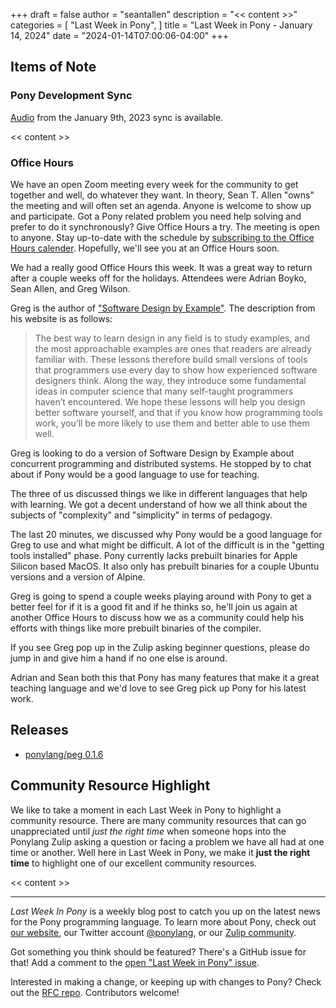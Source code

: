 +++
draft = false
author = "seantallen"
description = "<< content >>"
categories = [
    "Last Week in Pony",
]
title = "Last Week in Pony - January 14, 2024"
date = "2024-01-14T07:00:06-04:00"
+++

## Items of Note

### Pony Development Sync

[Audio](https://sync-recordings.ponylang.io/r/2024_01_09.m4a) from the January 9th, 2023 sync is available.

<< content >>

### Office Hours

We have an open Zoom meeting every week for the community to get together and well, do whatever they want. In theory, Sean T. Allen "owns" the meeting and will often set an agenda. Anyone is welcome to show up and participate. Got a Pony related problem you need help solving and prefer to do it synchronously? Give Office Hours a try. The meeting is open to anyone. Stay up-to-date with the schedule by [subscribing to the Office Hours calender](https://calendar.google.com/calendar/ical/4465e68ae24131ae00461a40893f2637a2c9ac510e311a44ff78680e2f183ce3%40group.calendar.google.com/public/basic.ics). Hopefully, we'll see you at an Office Hours soon.

We had a really good Office Hours this week. It was a great way to return after a couple weeks off for the holidays. Attendees were Adrian Boyko, Sean Allen, and Greg Wilson.

Greg is the author of ["Software Design by Example"](https://third-bit.com/sdxpy/). The description from his website is as follows:


> The best way to learn design in any field is to study examples, and the most approachable examples are ones that readers are already familiar with. These lessons therefore build small versions of tools that programmers use every day to show how experienced software designers think. Along the way, they introduce some fundamental ideas in computer science that many self-taught programmers haven’t encountered. We hope these lessons will help you design better software yourself, and that if you know how programming tools work, you’ll be more likely to use them and better able to use them well.

Greg is looking to do a version of Software Design by Example about concurrent programming and distributed systems. He stopped by to chat about if Pony would be a good language to use for teaching.

The three of us discussed things we like in different languages that help with learning. We got a decent understand of how we all think about the subjects of "complexity" and "simplicity" in terms of pedagogy.

The last 20 minutes, we discussed why Pony would be a good language for Greg to use and what might be difficult. A lot of the difficult is in the "getting tools installed" phase. Pony currently lacks prebuilt binaries for Apple Silicon based MacOS. It also only has prebuilt binaries for a couple Ubuntu versions and a version of Alpine.

Greg is going to spend a couple weeks playing around with Pony to get a better feel for if it is a good fit and if he thinks so, he'll join us again at another Office Hours to discuss how we as a community could help his efforts with things like more prebuilt binaries of the compiler.

If you see Greg pop up in the Zulip asking beginner questions, please do jump in and give him a hand if no one else is around.

Adrian and Sean both this that Pony has many features that make it a great teaching language and we'd love to see Greg pick up Pony for his latest work.

## Releases

- [ponylang/peg 0.1.6](https://github.com/ponylang/peg/releases/tag/0.1.6)

## Community Resource Highlight

We like to take a moment in each Last Week in Pony to highlight a community resource. There are many community resources that can go unappreciated until _just the right time_ when someone hops into the Ponylang Zulip asking a question or facing a problem we have all had at one time or another. Well here in Last Week in Pony, we make it **just the right time** to highlight one of our excellent community resources.

<< content >>

---

_Last Week In Pony_ is a weekly blog post to catch you up on the latest news for the Pony programming language. To learn more about Pony, check out [our website](https://ponylang.io), our Twitter account [@ponylang](https://twitter.com/ponylang), or our [Zulip community](https://ponylang.zulipchat.com).

Got something you think should be featured? There's a GitHub issue for that! Add a comment to the [open "Last Week in Pony" issue](https://github.com/ponylang/ponylang.github.io/issues?q=is%3Aissue+is%3Aopen+label%3Alast-week-in-pony).

Interested in making a change, or keeping up with changes to Pony? Check out the [RFC repo](https://github.com/ponylang/rfcs). Contributors welcome!
